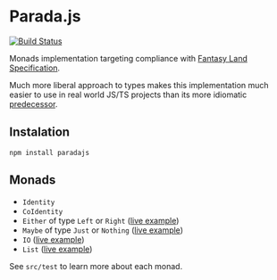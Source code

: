 # Parada.js

[![Build Status](https://travis-ci.org/MichalZalecki/paradajs.svg?branch=master)](https://travis-ci.org/MichalZalecki/paradajs)

Monads implementation targeting compliance with [Fantasy Land Specification](https://github.com/fantasyland/fantasy-land#monad).

Much more liberal approach to types makes this implementation much easier to use in real world JS/TS projects than its more idiomatic [predecessor](https://github.com/MichalZalecki/monadsjs).

## Instalation

```
npm install paradajs
```

## Monads

* `Identity`
* `CoIdentity`
* `Either` of type `Left` or `Right` ([live example](https://www.webpackbin.com/bins/-Kf1HimzVy2_-uxmK2rS))
* `Maybe` of type `Just` or `Nothing` ([live example](https://www.webpackbin.com/bins/-Kf1KXQh89LH6eWqz5z9))
* `IO` ([live example](https://www.webpackbin.com/bins/-Kf1IJitZHM9GbvdkafH))
* `List` ([live example](https://www.webpackbin.com/bins/-Kf1KtUNSk5yv0cvGTCa))

See `src/test` to learn more about each monad.
